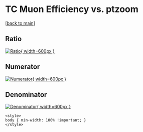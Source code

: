 # TC Muon Efficiency vs. ptzoom

[[back to main](./)]



## Ratio

[![Ratio](../mtv/var/TC_13_eff_stack_ptzoom.png){ width=600px }](../mtv/var/TC_13_eff_stack_ptzoom.pdf)

## Numerator

[![Numerator](../mtv/num/TC_13_eff_stack_ptzoom_num0.png){ width=600px }](../mtv/num/TC_13_eff_stack_ptzoom_num0.pdf)

## Denominator

[![Denominator](../mtv/den/TC_13_eff_stack_ptzoom_den.png){ width=600px }](../mtv/den/TC_13_eff_stack_ptzoom_den.pdf)


``` {=html}
<style>
body { min-width: 100% !important; }
</style>
```
